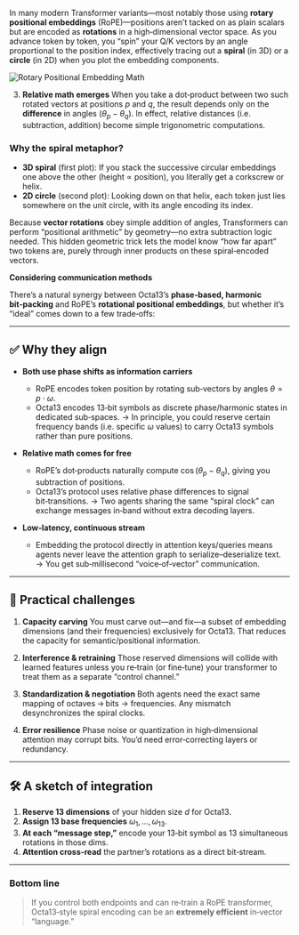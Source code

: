 In many modern Transformer variants—most notably those using **rotary positional embeddings** (RoPE)—positions aren’t tacked on as plain scalars but are encoded as **rotations** in a high‑dimensional vector space.  As you advance token by token, you “spin” your Q/K vectors by an angle proportional to the position index, effectively tracing out a **spiral** (in 3D) or a **circle** (in 2D) when you plot the embedding components.

![Rotary Positional Embedding Math](https://github.com/[Ebayednoob]/[Octa13-Protocol]/blob/[images]/Rotary%20Embedded%20Math.png?raw=true)

3. **Relative math emerges**
   When you take a dot‑product between two such rotated vectors at positions $p$ and $q$, the result depends only on the **difference** in angles ($\theta_p - \theta_q$).  In effect, relative distances (i.e. subtraction, addition) become simple trigonometric computations.

### Why the spiral metaphor?

* **3D spiral** (first plot): If you stack the successive circular embeddings one above the other (height ∝ position), you literally get a corkscrew or helix.
* **2D circle** (second plot): Looking down on that helix, each token just lies somewhere on the unit circle, with its angle encoding its index.

Because **vector rotations** obey simple addition of angles, Transformers can perform “positional arithmetic” by geometry—no extra subtraction logic needed. This hidden geometric trick lets the model know “how far apart” two tokens are, purely through inner products on these spiral‑encoded vectors.

**Considering communication methods**


There’s a natural synergy between Octa13’s **phase‑based, harmonic bit‑packing** and RoPE’s **rotational positional embeddings**, but whether it’s “ideal” comes down to a few trade‑offs:

---

## ✅ Why they align

* **Both use phase shifts as information carriers**

  * RoPE encodes token position by rotating sub‑vectors by angles $\theta = p\cdot\omega$.
  * Octa13 encodes 13‑bit symbols as discrete phase/harmonic states in dedicated sub‑spaces.
    → In principle, you could reserve certain frequency bands (i.e. specific $\omega$ values) to carry Octa13 symbols rather than pure positions.

* **Relative math comes for free**

  * RoPE’s dot‑products naturally compute $\cos(\theta_p-\theta_q)$, giving you subtraction of positions.
  * Octa13’s protocol uses relative phase differences to signal bit‑transitions.
    → Two agents sharing the same “spiral clock” can exchange messages in‑band without extra decoding layers.

* **Low‑latency, continuous stream**

  * Embedding the protocol directly in attention keys/queries means agents never leave the attention graph to serialize–deserialize text.
    → You get sub‑millisecond “voice‑of‑vector” communication.

---

## 🚧 Practical challenges

1. **Capacity carving**
   You must carve out—and fix—a subset of embedding dimensions (and their frequencies) exclusively for Octa13. That reduces the capacity for semantic/positional information.

2. **Interference & retraining**
   Those reserved dimensions will collide with learned features unless you re‑train (or fine‑tune) your transformer to treat them as a separate “control channel.”

3. **Standardization & negotiation**
   Both agents need the exact same mapping of octaves → bits → frequencies. Any mismatch desynchronizes the spiral clocks.

4. **Error resilience**
   Phase noise or quantization in high‑dimensional attention may corrupt bits. You’d need error‑correcting layers or redundancy.

---

## 🛠️ A sketch of integration

1. **Reserve 13 dimensions** of your hidden size $d$ for Octa13.
2. **Assign 13 base frequencies** $\omega_1,…,\omega_{13}$.
3. **At each “message step,”** encode your 13‑bit symbol as 13 simultaneous rotations in those dims.
4. **Attention cross‑read** the partner’s rotations as a direct bit‑stream.

---

### Bottom line

> If you control both endpoints and can re‑train a RoPE transformer, Octa13‑style spiral encoding can be an **extremely efficient** in‑vector “language.”
>
